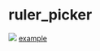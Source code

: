 # ruler_picker

![](https://raw.githubusercontent.com/lazyee/ImageHosting/master/img/elm6u-ledxs.gif)
[example](./example/lib/main.dart)



